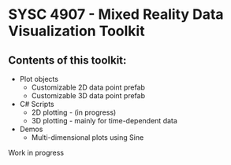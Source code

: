 # SYSC 4907 - Mixed Reality Data Visualization Toolkit

## Contents of this toolkit:
* Plot objects
    * Customizable 2D data point prefab
    * Customizable 3D data point prefab
* C# Scripts
    * 2D plotting - (in progress)
    * 3D plotting - mainly for time-dependent data
* Demos
    * Multi-dimensional plots using Sine

Work in progress
